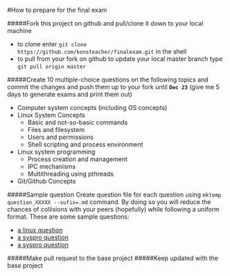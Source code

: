 #How to prepare for the final exam

#####Fork this project on github and pull/clone it down to your local machine
* to clone enter ``git clone https://github.com/konsteacher/finalexam.git`` in the shell
* to pull from your fork on github to update your local master branch type ``git pull origin master``

#####Create 10 multiple-choice questions on the following topics and commit the changes and push them up to your fork until **``Dec 23``** (give me 5 days to generate exams and print them out)

  * Computer system concepts (including OS concepts)
  * Linux System Concepts
    * Basic and not-so-basic commands
    * Files and filesystem
    * Users and permissions
    * Shell scripting and process environment
  * Linux system programming
    * Process creation and management
    * IPC mechanisms
    * Multithreading using pthreads
  * Git/Github Concepts

#####Sample question
Create question file for each question using ``mktemp question_XXXXX --sufix=.md`` command.
By doing so you will reduce the chances of collisions with your peers (hopefully)
while following a uniform format. These are some sample questions:
*  [a linux question](./linux/question_VIbGj.md)
*  [a syspro question](./syspro/question_cEIjN.md)
*  [a syspro question](./syspro/question_dq4CB.md)

#####Make pull request to the base project
#####Keep updated with the base project
